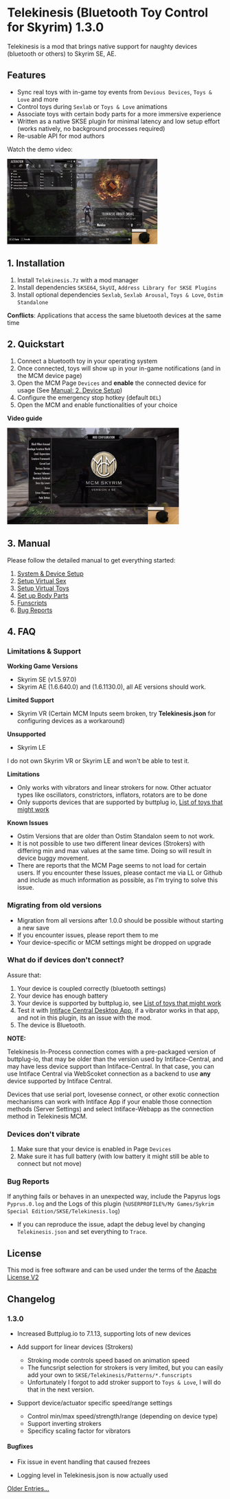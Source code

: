 # Telekinesis (Bluetooth Toy Control for Skyrim) 1.3.0

Telekinesis is a mod that brings native support for naughty devices (bluetooth or others) to Skyrim SE, AE.

## Features

- Sync real toys with in-game toy events from `Devious Devices`, `Toys & Love` and more
- Control toys during `Sexlab` or `Toys & Love` animations
- Associate toys with certain body parts for a more immersive experience
- Written as a native SKSE plugin for minimal latency and low setup effort (works natively, no background processes required)
- Re-usable API for mod authors

Watch the demo video:

<a href="https://youtu.be/XrXUIUjuSRQ?t=119" title="Video Tutorial">
  <img src="doc/prev.png" width=350 />
</a>

## 1. Installation

1. Install `Telekinesis.7z` with a mod manager
2. Install dependencies `SKSE64`, `SkyUI`, `Address Library for SKSE Plugins`
3. Install optional dependencies `Sexlab`, `Sexlab Arousal`, `Toys & Love`, `Ostim Standalone`

**Conflicts**: Applications that access the same bluetooth devices at the same time

## 2. Quickstart

1. Connect a bluetooth toy in your operating system
2. Once connected, toys will show up in your in-game notifications (and in the MCM device page)
3. Open the MCM Page `Devices` and **enable** the connected device for usage (See [Manual: 2. Device Setup](./doc/1-Setup.md#Device_Setup))
4. Configure the emergency stop hotkey (default `DEL`)
5. Open the MCM and enable functionalities of your choice

**Video guide**

<a href="https://youtu.be/XrXUIUjuSRQ" title="Video Tutorial">
  <img src="doc/prev1.png" width="400"/>
</a>

## 3. Manual

Please follow the detailed manual to get everything started:

1. [System & Device Setup](./doc/1-Setup.md)
2. [Setup Virtual Sex](./doc/2-VirtualSex.md)
3. [Setup Virtual Toys](./doc/3-VirtualToys.md)
4. [Set up Body Parts](./doc/4-SetUpBodyParts.md)
5. [Funscripts](./doc/5-Funscripts.md)
5. [Bug Reports](./doc/6-Debugging.md)

## 4. FAQ

### Limitations & Support

**Working Game Versions**
 *    Skyrim SE (v1.5.97.0)
 *    Skyrim AE (1.6.640.0) and (1.6.1130.0), all AE versions should work.
   
**Limited Support**
 * Skyrim VR (Certain MCM Inputs seem broken, try **Telekinesis.json** for configuring devices as a workaround)

**Unsupported**
 * Skyrim LE

I do not own Skyrim VR or Skyrim LE and won't be able to test it.

**Limitations**
 * Only works with vibrators and linear strokers for now. Other actuator types like oscillators, constrictors, inflators, rotators are to be done
 * Only supports devices that are supported by buttplug io, [List of toys that might work](https://iostindex.com/?filter0ButtplugSupport=4&filter1Connection=Bluetooth%204%20LE,Bluetooth%202&filter2Features=OutputsVibrators)

**Known Issues**

* Ostim Versions that are older than Ostim Standalon seem to not work.
* It is not possible to use two different linear devices (Strokers) with differing min and max values at the same time. Doing so will result in device buggy movement. 
* There are reports that the MCM Page seems to not load for certain users. If you encounter these Issues, please contact me via LL or Github and include as much information as possible, as I'm trying to solve this issue.

### Migrating from old versions

- Migration from all versions after 1.0.0 should be possible without starting a new save
- If you encounter issues, please report them to me
- Your device-specific or MCM settings might be dropped on upgrade


### What do if devices don't connect?

Assure that:

1. Your device is coupled correctly (bluetooth settings)
2. Your device has enough battery
3. Your device is supported by buttplug.io, see [List of toys that might work](https://iostindex.com/?filter0ButtplugSupport=4&filter1Connection=Bluetooth%204%20LE,Bluetooth%202&filter2Features=OutputsVibrators)
4. Test it with [Intiface Central Desktop App](https://intiface.com/central), if a vibrator works in that app, and not in this plugin, its an issue with the mod.
5. The device is Bluetooth. 

**NOTE:**

Telekinesis In-Process connection comes with a pre-packaged version of buttplug-io, that may be older than the version used by Intiface-Central, and may have less device support than Intiface-Central. In that case, you can use Intiface Central via WebScoket connection as a backend to use **any** device supported by Intiface Central.

Devices that use serial port, lovesense connect, or other exotic connection mechanisms can work with Intiface App if your enable those connection methods (Server Settings) and select Intiface-Webapp as the connection method in Telekinesis MCM.

### Devices don't vibrate

1. Make sure that your device is enabled in Page `Devices`
2. Make sure it has full battery (with low battery it might still be able to connect but not move)

### Bug Reports

If anything fails or behaves in an unexpected way, include the Papyrus logs `Pyprus.0.log` and the Logs of this plugin (`%USERPROFILE%/My Games/Sykrim Special Edition/SKSE/Telekinesis.log`)
* If you can reproduce the issue, adapt the debug level by changing `Telekinesis.json` and set everything to `Trace`.

## License

This mod is free software and can be used under the terms of the [Apache License V2](LICENSE) 

## Changelog

### 1.3.0

- Increased Buttplug.io to 7.1.13, supporting lots of new devices

- Add support for linear devices (Strokers)
  * Stroking mode controls speed based on animation speed 
  * The funcsript selection for strokers is very limited, but you can easily add your own to `SKSE/Telekinesis/Patterns/*.funscripts`
  * Unfortunately I forgot to add stroker support to `Toys & Love`, I will do that in the next version.

- Support device/actuator specific speed/range settings
  * Control min/max speed/strength/range (depending on device type)
  * Support inverting strokers
  * Specificy scaling factor for vibrators

#### Bugfixes

- Fix issue in event handling that caused frezees

- Logging level in Telekinesis.json is now actually used


[Older Entries...](CHANGELOG.md)
